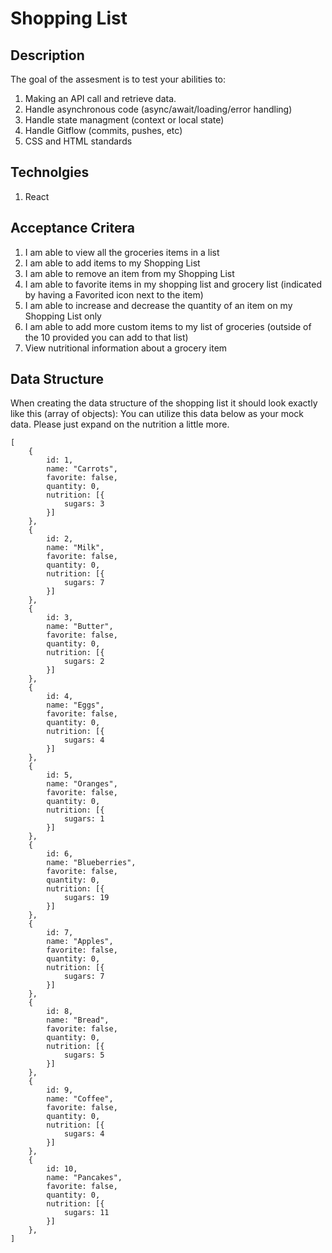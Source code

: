 # Shopping List

## Description

The goal of the assesment is to test your abilities to:

1. Making an API call and retrieve data. 
2. Handle asynchronous code (async/await/loading/error handling)
3. Handle state managment (context or local state)
4. Handle Gitflow (commits, pushes, etc)
5. CSS and HTML standards

## Technolgies

1. React

## Acceptance Critera

1. I am able to view all the groceries items in a list
2. I am able to add items to my Shopping List
3. I am able to remove an item from my Shopping List
4. I am able to favorite items in my shopping list and grocery list (indicated by having a Favorited icon next to the item)
5. I am able to increase and decrease the quantity of an item on my Shopping List only
6. I am able to add more custom items to my list of groceries (outside of the 10 provided you can add to that list)
7. View nutritional information about a grocery item

## Data Structure

When creating the data structure of the shopping list it should look exactly like this (array of objects):
You can utilize this data below as your mock data. Please just expand on the nutrition a little more.

```
[
    {
        id: 1,
        name: "Carrots",
        favorite: false,
        quantity: 0,
        nutrition: [{
            sugars: 3
        }]
    },
    {
        id: 2,
        name: "Milk",
        favorite: false,
        quantity: 0,
        nutrition: [{
            sugars: 7
        }]
    },
    {
        id: 3,
        name: "Butter",
        favorite: false,
        quantity: 0,
        nutrition: [{
            sugars: 2
        }]
    },
    {
        id: 4,
        name: "Eggs",
        favorite: false,
        quantity: 0,
        nutrition: [{
            sugars: 4
        }]
    },
    {
        id: 5,
        name: "Oranges",
        favorite: false,
        quantity: 0,
        nutrition: [{
            sugars: 1
        }]
    },
    {
        id: 6,
        name: "Blueberries",
        favorite: false,
        quantity: 0,
        nutrition: [{
            sugars: 19
        }]
    },
    {
        id: 7,
        name: "Apples",
        favorite: false,
        quantity: 0,
        nutrition: [{
            sugars: 7
        }]
    },
    {
        id: 8,
        name: "Bread",
        favorite: false,
        quantity: 0,
        nutrition: [{
            sugars: 5
        }]
    },
    {
        id: 9,
        name: "Coffee",
        favorite: false,
        quantity: 0,
        nutrition: [{
            sugars: 4
        }]
    },
    {
        id: 10,
        name: "Pancakes",
        favorite: false,
        quantity: 0,
        nutrition: [{
            sugars: 11
        }]
    },
]
